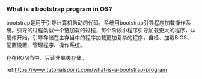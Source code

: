 ### What is a bootstrap program in OS?

bootstrap是用于引导计算机启动的代码，系统用bootstrap引导程序加载操作系统。引导的过程类似一个链加载的过程，每个阶段小程序引导加载更大的程序，从硬件开始，引导存储在主存当中的程序加载更加复杂的程序，自检、加载BIOS、配置设置、管理程序、操作系统。

存在ROM当中，只读非易失存储。

ref:https://www.tutorialspoint.com/what-is-a-bootstrap-program